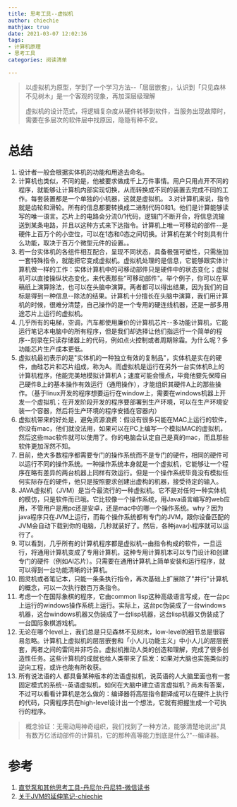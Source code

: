 ```yaml
---
title: 思考工具--虚拟机
author: chiechie
mathjax: true
date: 2021-03-07 12:02:36
tags:
- 计算机原理
- 思考工具
categories: 阅读清单

---
```

> 以虚拟机为原型，学到了一个学习方法--「层层嵌套」，认识到「只见森林不见树木」是一个客观的现象，再加深层级理解
> 
> 虚拟机的设计范式，将逻辑复杂度从硬件转移到软件，当服务出现故障时，需要在多层次的软件层中找原因，隐隐有种不安。


# 总结
1. 设计者一般会根据实体机的功能和用途去命名。
2. 计算机也类似，不同的是，他被要求做成千上万件事情。用户只用点开不同的程序，就能够让计算机内部实现切换，从而转换成不同的装置去完成不同的工作。每套装置都是一个单独的小机器，这就是虚拟机。
3.对计算机来说，指令就是齿轮和滑轮。所有的信息都要转换成二进制代码0和1。他们是计算能够读写的唯一语言。芯片上的电路会分流0/1代码，逻辑门不断开合，将信息流输送到某条电路，并且以这种方式来下达指令。计算机上唯一可移动的部件--是硬件上百万个的小空位，可以在1态和0态之间切换。计算机在某个时刻具有什么功能，取决于百万个微型元件的设置。。
4. 若一台实体机的各组件相互配合，呈现不同状态，具备极强可塑性，只需施加一套特殊指令，就能把它变成虚拟机。虚拟机处理的是信息，它能够跟实体计算机做一样的工作：实体计算机中的可移动部件只是硬件中的状态变化；虚拟机可以直接操纵状态变化，来代表那些"可移动部件"。举个例子，你可以在草稿纸上演算除法，也可以在头脑中演算。两者都可以得出结果，因为我们的目标是得到一种信息--除法的结果。计算机十分擅长在头脑中演算，我们用计算机的时候，很难分清楚，自己操作的是一个专用的硬连线机器，还是一部多用途芯片上运行的虚拟机。
5. 几乎所有的电梯，空调，汽车都使用廉价的计算机芯片--多功能计算机，它能运行笔记本电脑中的所有程序，但是我们却选择让他们指运行一个简单的程序--刻录在只读存储器上的代码，例如点火控制或者周期除霜。为什么呢？多功能芯片生产成本更低。
6. 虚拟机最初表示的是"实体机的一种独立有效的复制品"，实体机是实在的硬件，由硅芯片和芯片组成，称为A。而虚拟机是运行在另外一台实体机B上的计算机程序，他能完美地模拟计算机A；速度可能会慢点，毕竟他要先保障自己硬件B上的基本操作有效运行（通用操作），才能组织其硬件A上的那些操作。（基于linux开发的程序想要运行在window上，需要在windows机器上开发一个虚拟机；在开发阶段开发的程序要部署到生产环境，可以在生产环境安装一个容器，然后将生产环境的程序安插在容器内）
7. 虚拟机带来的好处是，避免资源浪费：假设有很多只能在MAC上运行的软件，你没有mac，他们就没法用，如果可以在PC上编写一个模拟MAC的虚拟机，然后这些mac软件就可以使用了。你的电脑会认定自己是真的mac，而且那些软件更加浑然不知。
8. 目前，绝大多数程序都需要专门的操作系统而不是专门的硬件，相同的硬件可以运行不同的操作系统。一种操作系统本身就是一个虚拟机，它能够让一个程序在略有差异的两台机器上同样有效运行。但是一个操作系统毕竟没有模拟任何实际存在的硬件，他只是按照要求创建出虚构的机器，接受待定的输入。
9. JAVA虚拟机（JVM）是当今最流行的一种虚拟机。它不是对任何一种实体机的模仿，只是软件而已哦。它比较像一个操作系统，用Java语言编写的web应用，不管用户是用pc还是安卓，还是mac中的哪一个操作系统。why？因为java程序只在JVM上运行，而每个操作系统都有专门的JVM，跟你设备匹配的JVM会自动下载到你的电脑，几秒就装好了。然后，各种java小程序就可以运行了。
10. 可以看到，几乎所有的计算机程序都是虚拟机--由指令构成的软件，一旦运行，将通用计算机变成了专用计算机，这种专用计算机本可以专门设计和创建专门的硬件（例如AI芯片）。只需要在通用计算机上简单安装和运行程序，就可以得到一台功能清晰的计算机。
11. 图灵机或者笔记本，只能一条条执行指令，再次基础上扩展除了"并行"计算机的概念，可以一次执行数百万条指令。
12. 考虑一个在国际象棋的程序，它由common lisp这种高级语言写成，在一台pc上运行的windows操作系统上运行。实际上，这台pc伪装成了一台windows机器，这台windows机器又伪装成了一台lisp机器，这台lisp机器又伪装成了一台国际象棋游戏机。
13. 无论在哪个level上，我们总是只见森林不见树木，low-level的细节总是很容易忽略。计算机上虚拟机的层层嵌套和「小人儿功能主义」中小人儿的层层嵌套，两者之间的雷同并非巧合。虚拟机推动人类的创造和理解，完成了很多创造性任务。这些计算机的成就也给人类带来了启发：如果对大脑也实施类似的逆向工程，或许也能有所收获。
14. 所有说法语的人 都具备某种版本的法语虚拟机，说英语的人大脑里面也有一套固定模式的系统--英语虚拟机，如何在大脑中建立语言虚拟机？尚未有答案，不过可以看看计算机是怎么做的：编译器将高层指令翻译成可以在硬件上执行的代码，只需程序员在high-level设计出一个想法，它就有把握生成一个可执行的程序。
    

> 概念验证：无需动用神奇组织，我们找到了一种方法，能够清楚地说出"具有数万亿活动部件的计算机，它的那种高等能力到底是什么?"--编译器。 

# 参考
1. [直觉泵和其他思考工具-丹尼尔·丹尼特-微信读书](https://weread.qq.com/web/reader/21532330716e9c7a215e76c)
2. [关于JVM的延伸笔记-chiechie](https://chiechie.github.io/2021/03/18/technology/dive-into-JVM/)
